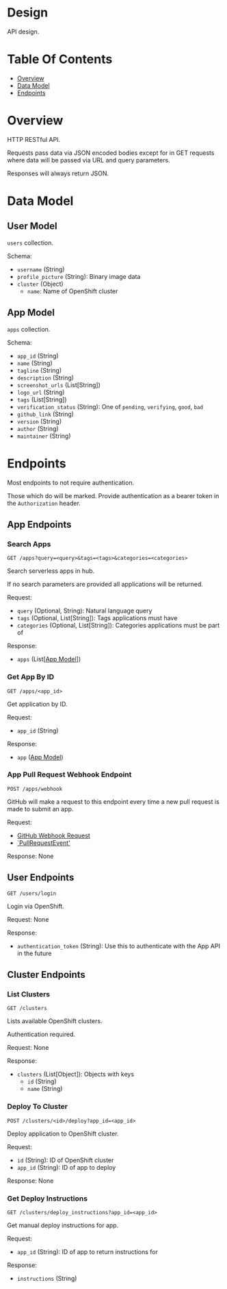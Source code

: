 # Design
API design.

# Table Of Contents
- [Overview](#overview)
- [Data Model](#data-model)
- [Endpoints](#endpoints)

# Overview
HTTP RESTful API.  

Requests pass data via JSON encoded bodies except for in GET requests where data
will be passed via URL and query parameters.

Responses will always return JSON.

# Data Model
## User Model
`users` collection.

Schema:

- `username` (String)
- `profile_picture` (String): Binary image data
- `cluster` (Object)
  - `name`: Name of OpenShift cluster
  
## App Model
`apps` collection.

Schema:

- `app_id` (String)
- `name` (String)
- `tagline` (String)
- `description` (String)
- `screenshot_urls` (List[String])
- `logo_url` (String)
- `tags` (List[String])
- `verification_status` (String): One of `pending`, `verifying`, `good`, `bad`
- `github_link` (String)
- `version` (String)
- `author` (String)
- `maintainer` (String)

# Endpoints
Most endpoints to not require authentication.  

Those which do will be marked. Provide authentication as a bearer token in the
`Authorization` header.  

## App Endpoints
### Search Apps
`GET /apps?query=<query>&tags=<tags>&categories=<categories>`

Search serverless apps in hub.

If no search parameters are provided all applications will be returned.

Request:

- `query` (Optional, String): Natural language query
- `tags` (Optional, List[String]): Tags applications must have
- `categories` (Optional, List[String]): Categories applications must be part of

Response:

- `apps` (List[[App Model](#app-model)])

### Get App By ID
`GET /apps/<app_id>`

Get application by ID.

Request:

- `app_id` (String)

Response:

- `app` ([App Model](#app-model))

### App Pull Request Webhook Endpoint
`POST /apps/webhook`

GitHub will make a request to this endpoint every time a new pull request is 
made to submit an app.

Request:

- [GitHub Webhook Request](https://developer.github.com/webhooks/#payloads)
- [`PullRequestEvent'](https://developer.github.com/v3/activity/events/types/#pullrequestevent)

Response: None

## User Endpoints
`GET /users/login`

Login via OpenShift.

Request: None

Response:

- `authentication_token` (String): Use this to authenticate with the App API in
  the future

## Cluster Endpoints
### List Clusters
`GET /clusters`

Lists available OpenShift clusters.

Authentication required.

Request: None

Response:

- `clusters` (List[Object]): Objects with keys
  - `id` (String)
  - `name` (String)

### Deploy To Cluster
`POST /clusters/<id>/deploy?app_id=<app_id>`

Deploy application to OpenShift cluster.

Request:

- `id` (String): ID of OpenShift cluster
- `app_id` (String): ID of app to deploy

Response: None

### Get Deploy Instructions
`GET /clusters/deploy_instructions?app_id=<app_id>`

Get manual deploy instructions for app.

Request:

- `app_id` (String): ID of app to return instructions for

Response:

- `instructions` (String)
